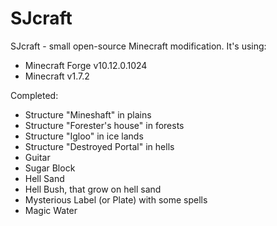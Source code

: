 SJcraft
=======
SJcraft - small open-source Minecraft modification. 
It's using:
* Minecraft Forge v10.12.0.1024
* Minecraft v1.7.2

Completed:
* Structure "Mineshaft" in plains
* Structure "Forester's house" in forests
* Structure "Igloo" in ice lands
* Structure "Destroyed Portal" in hells
* Guitar
* Sugar Block
* Hell Sand
* Hell Bush, that grow on hell sand
* Mysterious Label (or Plate) with some spells
* Magic Water

